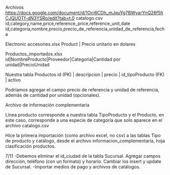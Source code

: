 Archivos 
https://docs.google.com/document/d/1Ocj6CDh_mJquYg7BWyarYnQ26f5hCJQUOTf-dN3YSRo/edit?tab=t.0
catalogo.csv 
id,category,name,price,reference_price,reference_unit,date
id,categoría,nombre,precio,precio_de_referencia,unidad_de_referencia,fecha

Electronic accesories.xlsx
Product | Precio unitario en dolares

Productos_importados.xlsx
id|NombreProducto|Proveedor|Categoría|Cantidad por unidad|PrecioUnidad

Nuestra tabla Productos
id (PK) | descripcion | precio | id_tipoProducto (FK) | activo 

Podríamos agregar el campo precio de referencia y unidad de referencia, además de cantidad por unidad (opcionales).

Archivo de información complementaria

Línea producto corresponde a nuestra tabla TipoProducto
y el Producto, en este caso, corresponde a una especie de categoría que solo aparece en el archivo catalogo.csv

Hice la primera importación (como archivo excel, no csv) a las tablas Tipo de producto y catálogo, desde el archivo informacion_complementaria, hoja clasificación productos.

7/11
-Debemos eliminar el id_ciudad de la tabla Sucursal. Agregar campos dirección, teléfono (con un formato) y horario. Cambiar los insert y update de Sucursal.
-Importar medios de pago y archivos de catálogos. 
